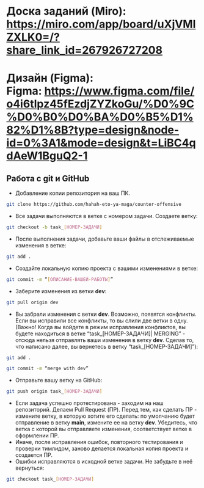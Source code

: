 # Доска заданий (Miro): https://miro.com/app/board/uXjVMlZXLK0=/?share_link_id=267926727208
# Дизайн (Figma): Figma: https://www.figma.com/file/o4i6tlpz45fEzdjZYZkoGu/%D0%9C%D0%B0%D0%BA%D0%B5%D1%82%D1%8B?type=design&node-id=0%3A1&mode=design&t=LiBC4qdAeW1BguQ2-1
## Работа с git и GitHub
+ Добавление копии репозитория на ваш ПК.
```bash
git clone https://github.com/hahah-eto-ya-maga/counter-offensive
```
+ Все задачи выполняются в ветке с номером задачи. Создаете ветку:
```bash
git checkout -b task_[НОМЕР-ЗАДАЧИ]
```
+ После выполнения задачи, добавьте ваши файлы в отслеживаемые изменения в ветке:
```bash
git add .
```
+ Создайте локальную копию проекта с вашими изменениями в ветке:
```bash
git commit -m “[ОПИСАНИЕ-ВАШЕЙ-РАБОТЫ]”
```
+ Заберите изменения из ветки **dev**:
```bash
git pull origin dev
```
+ Вы забрали изменения с ветки **dev**. Возможно, появятся конфликты. Если вы исправили все конфликты, то вы слили две ветки в одну. (Важно! Когда вы войдете в режим исправления конфликтов, вы будете находиться в ветке “task_[НОМЕР-ЗАДАЧИ]| MERGING” - отсюда нельзя отправлять ваши изменения в ветку **dev**. Сделав то, что написано далее, вы вернетесь в ветку “task_[НОМЕР-ЗАДАЧИ]”): 
```bash
git add .
```
```bash
git commit -m “merge with dev”
```
+ Отправьте вашу ветку на GitHub:
```bash
git push origin task_[НОМЕР-ЗАДАЧИ]
```
+ Если задача успешно протестирована - заходим на наш репозиторий. Делаем Pull Request (ПР). Перед тем, как сделать ПР - измените ветку, в которую хотите его сделать: по умолчанию будет отправление в ветку **main**, измените ее на ветку **dev**. Убедитесь, что ветка с которой вы отправляете изменения, соответствует ветке в оформлении ПР.
+ Иначе, после исправления ошибок, повторного тестирования и проверки тимлидом, заново делается локальная копия проекта и создается ПР.
+ Ошибки исправляются в исходной ветке задачи. Не забудьте в неё вернуться:
```bash
git checkout task_[НОМЕР-ЗАДАЧИ]
```
